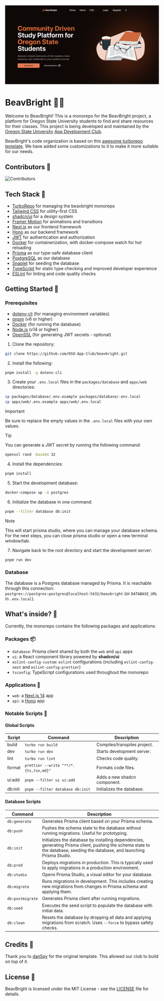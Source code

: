 ![[BeavBright Preview Image]](./preview.png)

# BeavBright 🦫✨

Welcome to BeavBright! This is a monorepo for the BeavBright project, a platform for Oregon State University students to find and share resources for their classes. This project is being developed and maintained by the [Oregon State University](https://oregonstate.edu/) [App Development Club](https://osuapp.club/).

BeavBright's code organization is based on this [awesome turborepo template](https://github.com/dan5py/turborepo-shadcn-ui). We have added some customizations to it to make it more suitable for our needs.

## Contributors 🤝

![Contributors](https://contrib.rocks/image?repo=OSU-App-Club/beavbright)

## Tech Stack 🚀

- [TurboRepo](https://turbo.build/) for managing the beavbright monorepo
- [Tailwind CSS](https://tailwindcss.com/) for utility-first CSS
- [shadcn/ui](https://ui.shadcn.com/) for a design system
- [Framer Motion](https://www.framer.com/motion/) for animations and transitions
- [Next.js](https://nextjs.org/) as our frontend framework
- [Hono](https://hono.dev/) as our backend framework
- [JWT](https://jwt.io/) for authentication and authorization
- [Docker](https://www.docker.com/) for containerization, with docker-compose watch for hot reloading
- [Prisma](https://www.prisma.io/) as our type-safe database client
- [PostgreSQL](https://www.postgresql.org/) as our database
- [Snaplet](https://snaplet.dev/) for seeding the database
- [TypeScript](https://www.typescriptlang.org/) for static type checking and improved developer experience
- [ESLint](https://eslint.org/) for linting and code quality checks

## Getting Started 🏁

### Prerequisites

- [dotenv-cli](https://www.npmjs.com/package/dotenv-cli) (for managing environment variables)
- [pnpm](https://pnpm.io/) (v6 or higher)
- [Docker](https://www.docker.com/) (for running the database)
- [Node.js](https://nodejs.org/en/) (v14 or higher)
- [OpenSSL](https://www.openssl.org/) (for generating JWT secrets - optional)

1. Clone the repository:

```sh
git clone https://github.com/OSU-App-Club/beavbright.git
```

2. Install the following:

```sh
pnpm install -g dotenv-cli
```

3. Create your `.env.local` files in the `packages/database` and `apps/web` directories:

```sh
cp packages/database/.env.example packages/database/.env.local
cp apps/web/.env.example apps/web/.env.local
```

> [!IMPORTANT]
> Be sure to replace the empty values in the `.env.local` files with your own values.

> [!TIP]
> You can generate a JWT secret by running the following command:

```sh
openssl rand -base64 32
```

4. Install the dependencies:

```sh
pnpm install
```

5. Start the development database:

```sh
docker-compose up -d postgres
```

6. Initialize the database in one command:

```sh
pnpm --filter database db:init
```

> [!NOTE]
> This will start prisma studio, where you can manage your database schema.
> For the next steps, you can close prisma studio or open a new terminal window/tab.

7. Navigate back to the root directory and start the development server:

```sh
pnpm run dev
```

<!-- ### Docker

Both the api (`api.Dockerfile`) and the web app (`web.Dockerfile`) are dockerized and managed by docker-compose (`docker-compose.yml`). You can start everything with:

```sh
docker-compose watch
```

This will start the api, the web app, and the database. It also enables hot reloading for both the api and the web app.

> [!WARNING]
> We're still ironing out some kinks with the docker setup. If you encounter any issues, feel free to open an issue or PR. -->

### Database

The database is a Postgres database managed by Prisma. It is reachable through this connection: `postgres://postgres:postgres@localhost:5432/beavbright` (or `DATABASE_URL` in `.env.local`).

## What's inside? 🤔

Currently, the monorepo contains the following packages and applications:

### Packages 📦

- `database`: Prisma client shared by both the `web` and `api` apps
- `ui`: a React component library powered by **shadcn/ui**
- `eslint-config-custom`: `eslint` configurations (including `eslint-config-next` and `eslint-config-prettier`)
- `tsconfig`: TypeScript configurations used throughout the monorepo

### Applications 🚀

- `web`: a [Next.js 14](https://nextjs.org/) app
- `api`: a [Hono](https://hono.dev/) app

### Notable Scripts 📜

#### Global Scripts

| Script  | Command                               | Description                  |
| ------- | ------------------------------------- | ---------------------------- |
| build   | `turbo run build`                     | Compiles/transpiles project. |
| dev     | `turbo run dev`                       | Starts development server.   |
| lint    | `turbo run lint`                      | Checks code quality.         |
| format  | `prettier --write "**/*.{ts,tsx,md}"` | Formats code files.          |
| ui:add  | `pnpm --filter ui ui:add`             | Adds a new shadcn component. |
| db:init | `pnpm --filter database db:init`      | Initializes the database.    |

#### Database Scripts

| Command          | Description                                                                                                                                                                 |
| ---------------- | --------------------------------------------------------------------------------------------------------------------------------------------------------------------------- |
| `db:generate`    | Generates Prisma client based on your Prisma schema.                                                                                                                        |
| `db:push`        | Pushes the schema state to the database without running migrations. Useful for prototyping.                                                                                 |
| `db:init`        | Initializes the database by installing dependencies, generating Prisma client, pushing the schema state to the database, seeding the database, and launching Prisma Studio. |
| `db:prod`        | Deploys migrations in production. This is typically used to apply migrations in a production environment.                                                                   |
| `db:studio`      | Opens Prisma Studio, a visual editor for your database.                                                                                                                     |
| `db:migrate`     | Runs migrations in development. This includes creating new migrations from changes in Prisma schema and applying them.                                                      |
| `db:postmigrate` | Generates Prisma client after running migrations.                                                                                                                           |
| `db:seed`        | Executes the seed script to populate the database with initial data.                                                                                                        |
| `db:clean`       | Resets the database by dropping all data and applying migrations from scratch. Uses `--force` to bypass safety checks.                                                      |

## Credits 🙏

Thank you to [dan5py](https://github.com/dan5py/turborepo-shadcn-ui) for the original template. This allowed our club to build on top of it.

## License 📝

BeavBright is licensed under the MIT License - see the [LICENSE](LICENSE) file for details.
